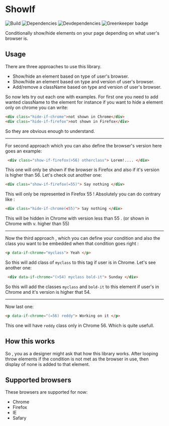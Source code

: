 

# ShowIf
![Build](https://img.shields.io/travis/hosein2398/showIf.svg) ![Dependencies](https://img.shields.io/david/hosein2398/showIf.svg) ![Devdependencies](https://img.shields.io/david/dev/hosein2398/showIf.svg)  ![Greenkeeper badge](https://badges.greenkeeper.io/hosein2398/showIf.svg)

Conditionally show/hide elements on your page depending on what user's browser is.

## Usage	
There are three approaches to use this library.
- Show/hide an element based on type of user's browser.
- Show/hide an element based on type and version of user's browser.
- Add/remove a className based on type and version of user's browser.


So now lets try out each one with examples. 
For first one you need to add wanted className to the element for instance if you want to hide a element only on chrome you can write:
```html
<div class="hide-if-chrome">not shown in Chrome</div>
<div class="hide-if-firefox">not shown in Firefox</div>
```
So they are obvious enough to understand.

---

For second approach which you can also define the browser's version here goes an example:
```html
 <div class="show-if-firefox(>56) otherclass"> Lorem!.... </div>
```
This one will only be shown if the browser is Firefox and also if it's version is higher than 56.
Let's check out another one:
```html
<div class="show-if-firefox(=55)"> Say nothing </div>
```
This will only be represented in Firefox 55 !
Absolutely you can do contrary like :
```html
<div class="hide-if-chrome(<55)"> Say nothing </div>
```
This will be hidden in Chrome with version less than 55 . (or shown in Chrome with v. higher than 55)

---

Now the third approach , which you can define your condition and also the class  you want to be embedded when that condition goes right : 
```html
<p data-if-chrome="myclass"> Yeah </p>
```
So this will add class of `myclass` to this tag if user is in Chrome. Let's see another one:
```html
 <div data-if-chrome="(>54) myclass bold-it"> Sunday </div>
```
So this will add the classes `myclass` and `bold-it` to this element if user's in Chrome and it's version is higher that 54.

---

Now last one:

```html
<p data-if-chrome="(=56) reddy"> Working on it </p>
```
This one will have `reddy` class only in Chrome 56. Which is quite usefull.

## How this works 
So , you as a designer might ask that how this library works. After looping throw elements if the condition is not met as the browser in use, then  display of none is added to that element.

## Supported browsers
These browsers are supported for now:
- Chrome
- Firefox
- IE
- Safary 


